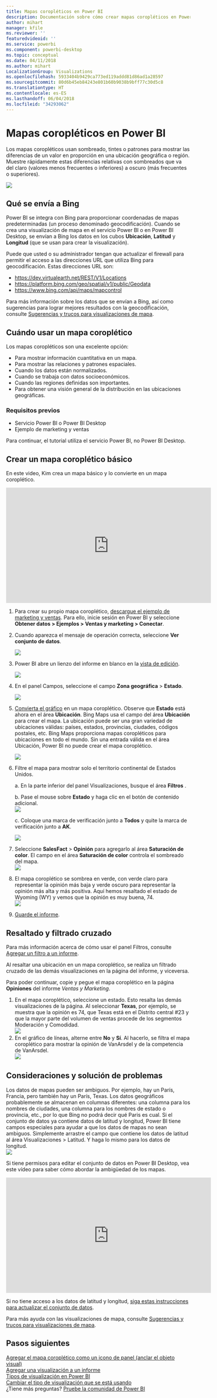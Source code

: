 ```yaml
---
title: Mapas coropléticos en Power BI
description: Documentación sobre cómo crear mapas coropléticos en Power BI
author: mihart
manager: kfile
ms.reviewer: ''
featuredvideoid: ''
ms.service: powerbi
ms.component: powerbi-desktop
ms.topic: conceptual
ms.date: 04/11/2018
ms.author: mihart
LocalizationGroup: Visualizations
ms.openlocfilehash: 5933404b9429ca773ed119addd81d86ad1a28597
ms.sourcegitcommit: 80d6b45eb84243e801b60b9038b9bff77c30d5c8
ms.translationtype: HT
ms.contentlocale: es-ES
ms.lasthandoff: 06/04/2018
ms.locfileid: "34293062"
---
```

# <a name="filled-maps-choropleths-in-power-bi"></a>Mapas coropléticos en Power BI
Los mapas coropléticos usan sombreado, tintes o patrones para mostrar las diferencias de un valor en proporción en una ubicación geográfica o región.  Muestre rápidamente estas diferencias relativas con sombreados que va del claro (valores menos frecuentes o inferiores) a oscuro (más frecuentes o superiores).    

![](media/power-bi-visualization-filled-maps-choropleths/large_map.png)

## <a name="what-is-sent-to-bing"></a>Qué se envía a Bing
Power BI se integra con Bing para proporcionar coordenadas de mapas predeterminadas (un proceso denominado geocodificación). Cuando se crea una visualización de mapa en el servicio Power BI o en Power BI Desktop, se envían a Bing los datos en los cubos **Ubicación**, **Latitud** y **Longitud** (que se usan para crear la visualización).

Puede que usted o su administrador tengan que actualizar el firewall para permitir el acceso a las direcciones URL que utiliza Bing para geocodificación.  Estas direcciones URL son:
* https://dev.virtualearth.net/REST/V1/Locations
* https://platform.bing.com/geo/spatial/v1/public/Geodata
* https://www.bing.com/api/maps/mapcontrol

Para más información sobre los datos que se envían a Bing, así como sugerencias para lograr mejores resultados con la geocodificación, consulte [Sugerencias y trucos para visualizaciones de mapa](power-bi-map-tips-and-tricks.md).

## <a name="when-to-use-a-filled-map"></a>Cuándo usar un mapa coroplético
Los mapas coropléticos son una excelente opción:

* Para mostrar información cuantitativa en un mapa.
* Para mostrar las relaciones y patrones espaciales.
* Cuando los datos están normalizados.
* Cuando se trabaja con datos socioeconómicos.
* Cuando las regiones definidas son importantes.
* Para obtener una visión general de la distribución en las ubicaciones geográficas.

### <a name="prerequisites"></a>Requisitos previos
- Servicio Power BI o Power BI Desktop
- Ejemplo de marketing y ventas

Para continuar, el tutorial utiliza el servicio Power BI, no Power BI Desktop.

## <a name="create-a-basic-filled-map"></a>Crear un mapa coroplético básico
En este video, Kim crea un mapa básico y lo convierte en un mapa coroplético.

<iframe width="560" height="315" src="https://www.youtube.com/embed/ajTPGNpthcg" frameborder="0" allowfullscreen></iframe>


1. Para crear su propio mapa coroplético, [descargue el ejemplo de marketing y ventas](sample-datasets.md). Para ello, inicie sesión en Power BI y seleccione **Obtener datos \> Ejemplos \> Ventas y marketing \> Conectar**.
2. Cuando aparezca el mensaje de operación correcta, seleccione **Ver conjunto de datos**.

   ![](media/power-bi-visualization-filled-maps-choropleths/power-bi-view-dataset.png)
3. Power BI abre un lienzo del informe en blanco en la [vista de edición](service-interact-with-a-report-in-editing-view.md).

    ![](media/power-bi-visualization-filled-maps-choropleths/power-bi-blank-canvas.png)
4. En el panel Campos, seleccione el campo **Zona geográfica** \> **Estado**.    

   ![](media/power-bi-visualization-filled-maps-choropleths/img002.png)
5. [Convierta el gráfico](power-bi-report-change-visualization-type.md) en un mapa coroplético. Observe que **Estado** está ahora en el área **Ubicación**. Bing Maps usa el campo del área **Ubicación** para crear el mapa.  La ubicación puede ser una gran variedad de ubicaciones válidas: países, estados, provincias, ciudades, códigos postales, etc. Bing Maps proporciona mapas coropléticos para ubicaciones en todo el mundo. Sin una entrada válida en el área Ubicación, Power BI no puede crear el mapa coroplético.  

   ![](media/power-bi-visualization-filled-maps-choropleths/img003.png)
6. Filtre el mapa para mostrar solo el territorio continental de Estados Unidos.

   a.  En la parte inferior del panel Visualizaciones, busque el área **Filtros** .

   b.  Pase el mouse sobre **Estado** y haga clic en el botón de contenido adicional.  
   ![](media/power-bi-visualization-filled-maps-choropleths/img004.png)

   c.  Coloque una marca de verificación junto a **Todos** y quite la marca de verificación junto a **AK**.

   ![](media/power-bi-visualization-filled-maps-choropleths/img005.png)
7. Seleccione **SalesFact** \> **Opinión** para agregarlo al área **Saturación de color**. El campo en el área **Saturación de color** controla el sombreado del mapa.  
   ![](media/power-bi-visualization-filled-maps-choropleths/power-bi-color-saturation.png)
8. El mapa coroplético se sombrea en verde, con verde claro para representar la opinión más baja y verde oscuro para representar la opinión más alta y más positiva.  Aquí hemos resaltado el estado de Wyoming (WY) y vemos que la opinión es muy buena, 74.  
   ![](media/power-bi-visualization-filled-maps-choropleths/img007.png)
9. [Guarde el informe](service-report-save.md).

## <a name="highlighting-and-cross-filtering"></a>Resaltado y filtrado cruzado
Para más información acerca de cómo usar el panel Filtros, consulte [Agregar un filtro a un informe](power-bi-report-add-filter.md).

Al resaltar una ubicación en un mapa coroplético, se realiza un filtrado cruzado de las demás visualizaciones en la página del informe, y viceversa.

Para poder continuar, copie y pegue el mapa coroplético en la página **Opiniones** del informe *Ventas y Marketing*.

1. En el mapa coroplético, seleccione un estado.  Esto resalta las demás visualizaciones de la página. Al seleccionar **Texas**, por ejemplo, se muestra que la opinión es 74, que Texas está en el Distrito central \#23 y que la mayor parte del volumen de ventas procede de los segmentos Moderación y Comodidad.   
   ![](media/power-bi-visualization-filled-maps-choropleths/img008.png)
2. En el gráfico de líneas, alterne entre **No** y **Sí**. Al hacerlo, se filtra el mapa coroplético para mostrar la opinión de VanArsdel y de la competencia de VanArsdel.  
   ![](media/power-bi-visualization-filled-maps-choropleths/img009.gif)

## <a name="considerations-and-troubleshooting"></a>Consideraciones y solución de problemas
Los datos de mapas pueden ser ambiguos.  Por ejemplo, hay un París, Francia, pero también hay un París, Texas. Los datos geográficos probablemente se almacenan en columnas diferentes: una columna para los nombres de ciudades, una columna para los nombres de estado o provincia, etc., por lo que Bing no podrá decir qué Paris es cual. Si el conjunto de datos ya contiene datos de latitud y longitud, Power BI tiene campos especiales para ayudar a que los datos de mapas no sean ambiguos. Simplemente arrastre el campo que contiene los datos de latitud al área Visualizaciones \> Latitud.  Y haga lo mismo para los datos de longitud.  
![](media/power-bi-visualization-filled-maps-choropleths/pbi_latitude.png)

Si tiene permisos para editar el conjunto de datos en Power BI Desktop, vea este vídeo para saber cómo abordar la ambigüedad de los mapas.

<iframe width="560" height="315" src="https://www.youtube.com/embed/Co2z9b-s_yM" frameborder="0" allowfullscreen></iframe>

Si no tiene acceso a los datos de latitud y longitud, [siga estas instrucciones para actualizar el conjunto de datos](https://support.office.com/article/Maps-in-Power-View-8A9B2AF3-A055-4131-A327-85CC835271F7).

Para más ayuda con las visualizaciones de mapa, consulte [Sugerencias y trucos para visualizaciones de mapa](power-bi-map-tips-and-tricks.md).

## <a name="next-steps"></a>Pasos siguientes
[Agregar el mapa coroplético como un icono de panel (anclar el objeto visual)](service-dashboard-tiles.md)    
 [Agregar una visualización a un informe](power-bi-report-add-visualizations-i.md)  
 [Tipos de visualización en Power BI](power-bi-visualization-types-for-reports-and-q-and-a.md)    
 [Cambiar el tipo de visualización que se está usando](power-bi-report-change-visualization-type.md)      
¿Tiene más preguntas? [Pruebe la comunidad de Power BI](http://community.powerbi.com/)
